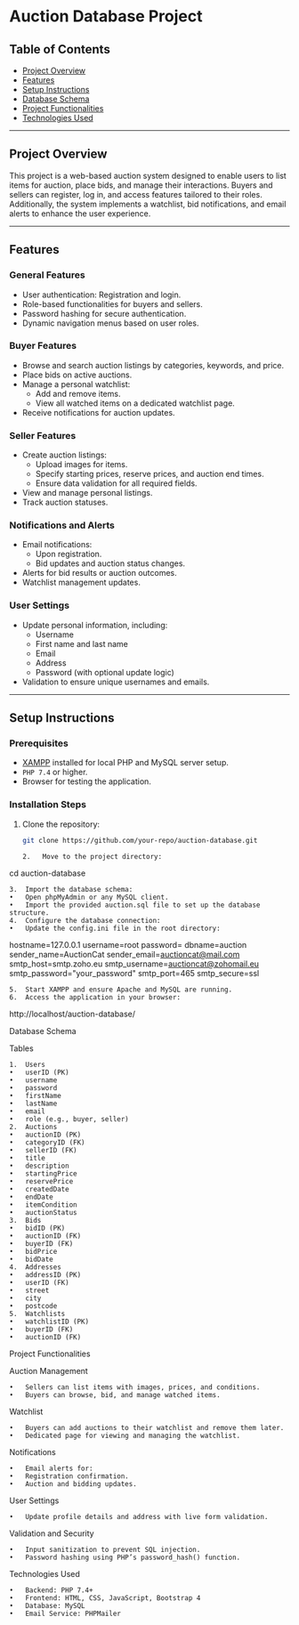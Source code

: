 # Auction Database Project

## Table of Contents

- [Project Overview](#project-overview)
- [Features](#features)
- [Setup Instructions](#setup-instructions)
- [Database Schema](#database-schema)
- [Project Functionalities](#project-functionalities)
- [Technologies Used](#technologies-used)

---

## Project Overview

This project is a web-based auction system designed to enable users to list items for auction, place bids, and manage their interactions. Buyers and sellers can register, log in, and access features tailored to their roles. Additionally, the system implements a watchlist, bid notifications, and email alerts to enhance the user experience.

---

## Features

### General Features

- User authentication: Registration and login.
- Role-based functionalities for buyers and sellers.
- Password hashing for secure authentication.
- Dynamic navigation menus based on user roles.

### Buyer Features

- Browse and search auction listings by categories, keywords, and price.
- Place bids on active auctions.
- Manage a personal watchlist:
  - Add and remove items.
  - View all watched items on a dedicated watchlist page.
- Receive notifications for auction updates.

### Seller Features

- Create auction listings:
  - Upload images for items.
  - Specify starting prices, reserve prices, and auction end times.
  - Ensure data validation for all required fields.
- View and manage personal listings.
- Track auction statuses.

### Notifications and Alerts

- Email notifications:
  - Upon registration.
  - Bid updates and auction status changes.
- Alerts for bid results or auction outcomes.
- Watchlist management updates.

### User Settings

- Update personal information, including:
  - Username
  - First name and last name
  - Email
  - Address
  - Password (with optional update logic)
- Validation to ensure unique usernames and emails.

---

## Setup Instructions

### Prerequisites

- [XAMPP](https://www.apachefriends.org/index.html) installed for local PHP and MySQL server setup.
- `PHP 7.4` or higher.
- Browser for testing the application.

### Installation Steps

1. Clone the repository:

   ```bash
   git clone https://github.com/your-repo/auction-database.git

   2.	Move to the project directory:
   ```

cd auction-database

    3.	Import the database schema:
    •	Open phpMyAdmin or any MySQL client.
    •	Import the provided auction.sql file to set up the database structure.
    4.	Configure the database connection:
    •	Update the config.ini file in the root directory:

hostname=127.0.0.1
username=root
password=
dbname=auction
sender_name=AuctionCat
sender_email=auctioncat@mail.com
smtp_host=smtp.zoho.eu
smtp_username=auctioncat@zohomail.eu
smtp_password="your_password"
smtp_port=465
smtp_secure=ssl

    5.	Start XAMPP and ensure Apache and MySQL are running.
    6.	Access the application in your browser:

http://localhost/auction-database/

Database Schema

Tables

    1.	Users
    •	userID (PK)
    •	username
    •	password
    •	firstName
    •	lastName
    •	email
    •	role (e.g., buyer, seller)
    2.	Auctions
    •	auctionID (PK)
    •	categoryID (FK)
    •	sellerID (FK)
    •	title
    •	description
    •	startingPrice
    •	reservePrice
    •	createdDate
    •	endDate
    •	itemCondition
    •	auctionStatus
    3.	Bids
    •	bidID (PK)
    •	auctionID (FK)
    •	buyerID (FK)
    •	bidPrice
    •	bidDate
    4.	Addresses
    •	addressID (PK)
    •	userID (FK)
    •	street
    •	city
    •	postcode
    5.	Watchlists
    •	watchlistID (PK)
    •	buyerID (FK)
    •	auctionID (FK)

Project Functionalities

Auction Management

    •	Sellers can list items with images, prices, and conditions.
    •	Buyers can browse, bid, and manage watched items.

Watchlist

    •	Buyers can add auctions to their watchlist and remove them later.
    •	Dedicated page for viewing and managing the watchlist.

Notifications

    •	Email alerts for:
    •	Registration confirmation.
    •	Auction and bidding updates.

User Settings

    •	Update profile details and address with live form validation.

Validation and Security

    •	Input sanitization to prevent SQL injection.
    •	Password hashing using PHP’s password_hash() function.

Technologies Used

    •	Backend: PHP 7.4+
    •	Frontend: HTML, CSS, JavaScript, Bootstrap 4
    •	Database: MySQL
    •	Email Service: PHPMailer
